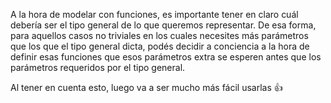 A la hora de modelar con funciones, es importante tener en claro cuál debería ser el tipo general de lo que queremos representar. De esa forma, para aquellos casos no triviales en los cuales necesites más parámetros que los que el tipo general dicta, podés decidir a conciencia a la hora de definir esas funciones que esos parámetros extra se esperen antes que los parámetros requeridos por el tipo general.

Al tener en cuenta esto, luego va a ser mucho más fácil usarlas :+1: